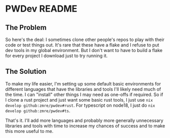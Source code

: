 # PWDev README

## The Problem

So here's the deal: I sometimes clone other people's repos to play with their code or test things out. It's rare that these have a flake and I refuse to put dev tools in my global environment. But I don't want to have to build a flake for every project I download just to try running it.

## The Solution

To make my life easier, I'm setting up some default basic environments for different languages that have the libraries and tools I'll likely need much of the time. I can "install" other things I may need as one-offs if required. So if I clone a rust project and just want some basic rust tools, I just use `nix develop github:zmre/pwdev#rust`. For typescript on node18, I just do `nix develop github:zmre/pwdev#ts`. 

That's it. I'll add more languages and probably more generally unnecessary libraries and tools with time to increase my chances of success and to make this more useful to me.
